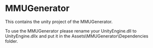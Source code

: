 # MMUGenerator

This contains the unity project of the MMUGenerator. 

To use the MMUGenerator please rename your UnityEngine.dll to UnityEngine.dllx and put it in the Assets\MMUGenerator\Dependencies folder.
